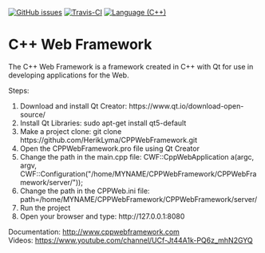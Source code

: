 [![GitHub issues](https://img.shields.io/github/issues/HerikLyma/CPPWebFramework.svg)](https://github.com/HerikLyma/CPPWebFramework/issues)
[![Travis-CI](https://travis-ci.org/HerikLyma/CPPWebFramework.svg?branch=master)](https://travis-ci.org/HerikLyma/CPPWebFramework)
[![Language (C++)](https://img.shields.io/badge/powered_by-C++-green.svg?style=flat-square)](https://img.shields.io/badge/powered_by-C++-green.svg?style=flat-square)

# C++ Web Framework

The C++ Web Framework is a framework created in C++ with Qt for use in developing applications for the Web.

Steps:

<ol>
	<li>Download and install Qt Creator: https://www.qt.io/download-open-source/</li>
	<li>Install Qt Libraries: sudo apt-get install qt5-default</li>
	<li>Make a project clone: git clone https://github.com/HerikLyma/CPPWebFramework.git</li>
	<li>Open the CPPWebFramework.pro file using Qt Creator</li>
	<li>Change the path in the main.cpp file: CWF::CppWebApplication a(argc, argv, CWF::Configuration("/home/MYNAME/CPPWebFramework/CPPWebFramework/server/"));</li>
	<li>Change the path in the CPPWeb.ini file: path=/home/MYNAME/CPPWebFramework/CPPWebFramework/server/</li>
	<li>Run the project</li>
	<li>Open your browser and type: http://127.0.0.1:8080</li>
</ol>

Documentation: http://www.cppwebframework.com <br>
Videos: https://www.youtube.com/channel/UCf-Jt44A1k-PQ6z_mhN2GYQ

